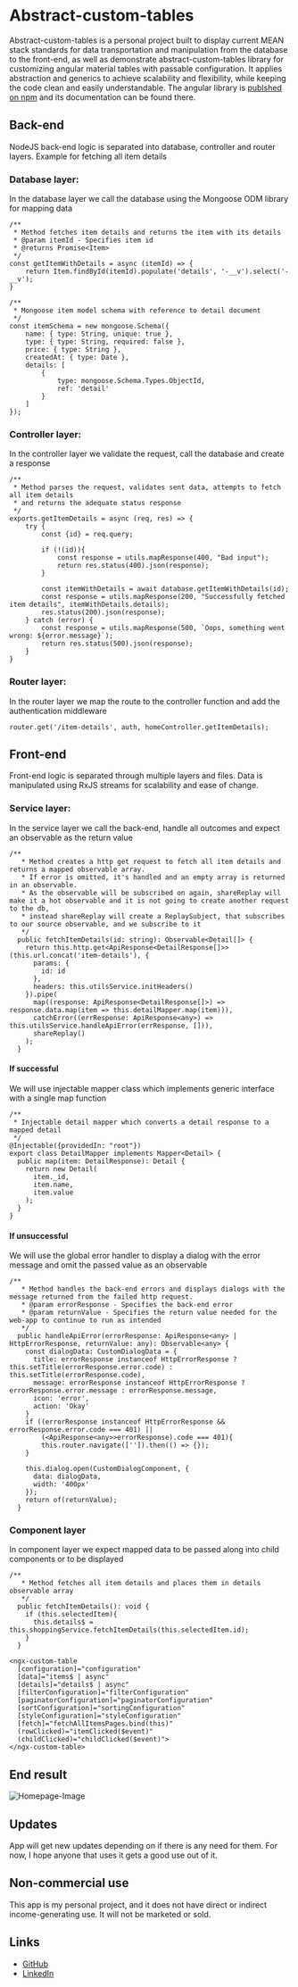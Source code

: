 # Abstract-custom-tables
Abstract-custom-tables is a personal project built to display current MEAN stack standards for data transportation and manipulation from the database to the front-end, as well as demonstrate abstract-custom-tables library for customizing angular material tables with passable configuration. It applies abstraction and generics to achieve scalability and flexibility, while keeping the code clean and easily understandable. The angular library is [publshed on npm](https://www.npmjs.com/package/ngx-abstract-table) and its documentation can be found there.

## Back-end
NodeJS back-end logic is separated into database, controller and router layers.
Example for fetching all item details

### Database layer:
In the database layer we call the database using the Mongoose ODM library for mapping data
```
/**
 * Method fetches item details and returns the item with its details
 * @param itemId - Specifies item id
 * @returns Promise<Item>
 */
const getItemWithDetails = async (itemId) => {
    return Item.findById(itemId).populate('details', '-__v').select('-__v');
}
```
```
/**
 * Mongoose item model schema with reference to detail document
 */
const itemSchema = new mongoose.Schema({
    name: { type: String, unique: true },
    type: { type: String, required: false },
    price: { type: String },
    createdAt: { type: Date },
    details: [
        {
            type: mongoose.Schema.Types.ObjectId,
            ref: 'detail'
        }
    ]
});
```

### Controller layer:
In the controller layer we validate the request, call the database and create a response
```
/**
 * Method parses the request, validates sent data, attempts to fetch all item details
 * and returns the adequate status response
 */
exports.getItemDetails = async (req, res) => {
    try {
        const {id} = req.query;

        if (!(id)){
            const response = utils.mapResponse(400, "Bad input");
            return res.status(400).json(response);
        }

        const itemWithDetails = await database.getItemWithDetails(id);
        const response = utils.mapResponse(200, "Successfully fetched item details", itemWithDetails.details);
        res.status(200).json(response);
    } catch (error) {
        const response = utils.mapResponse(500, `Oops, something went wrong: ${error.message}`);
        return res.status(500).json(response);
    }
}
```
### Router layer:
In the router layer we map the route to the controller function and add the authentication middleware
```
router.get('/item-details', auth, homeController.getItemDetails);
```

## Front-end
Front-end logic is separated through multiple layers and files.
Data is manipulated using RxJS streams for scalability and ease of change.

### Service layer:
In the service layer we call the back-end, handle all outcomes and expect an observable as the return value
```
/**
   * Method creates a http get request to fetch all item details and returns a mapped observable array.
   * If error is omitted, it's handled and an empty array is returned in an observable.
   * As the observable will be subscribed on again, shareReplay will make it a hot observable and it is not going to create another request to the db,
   * instead shareReplay will create a ReplaySubject, that subscribes to our source observable, and we subscribe to it
   */
  public fetchItemDetails(id: string): Observable<Detail[]> {
    return this.http.get<ApiResponse<DetailResponse[]>>(this.url.concat('item-details'), {
      params: {
        id: id
      },
      headers: this.utilsService.initHeaders()
    }).pipe(
      map((response: ApiResponse<DetailResponse[]>) => response.data.map(item => this.detailMapper.map(item))),
      catchError((errResponse: ApiResponse<any>) => this.utilsService.handleApiError(errResponse, [])),
      shareReplay()
    );
  }
```

#### If successful
We will use injectable mapper class which implements generic interface with a single map function
```
/**
 * Injectable detail mapper which converts a detail response to a mapped detail
 */
@Injectable({providedIn: "root"})
export class DetailMapper implements Mapper<Detail> {
  public map(item: DetailResponse): Detail {
    return new Detail(
      item._id,
      item.name,
      item.value
    );
  }
}
```

#### If unsuccessful
We will use the global error handler to display a dialog with the error message and omit the passed value as an observable
```
/**
   * Method handles the back-end errors and displays dialogs with the message returned from the failed http request.
   * @param errorResponse - Specifies the back-end error
   * @param returnValue - Specifies the return value needed for the web-app to continue to run as intended
   */
  public handleApiError(errorResponse: ApiResponse<any> | HttpErrorResponse, returnValue: any): Observable<any> {
    const dialogData: CustomDialogData = {
      title: errorResponse instanceof HttpErrorResponse ? this.setTitle(errorResponse.error.code) : this.setTitle(errorResponse.code),
      message: errorResponse instanceof HttpErrorResponse ? errorResponse.error.message : errorResponse.message,
      icon: 'error',
      action: 'Okay'
    }
    if ((errorResponse instanceof HttpErrorResponse && errorResponse.error.code === 401) ||
        (<ApiResponse<any>>errorResponse).code === 401){
        this.router.navigate(['']).then(() => {});
    }

    this.dialog.open(CustomDialogComponent, {
      data: dialogData,
      width: '400px'
    });
    return of(returnValue);
  }
```

### Component layer
In component layer we expect mapped data to be passed along into child components or to be displayed
```
/**
   * Method fetches all item details and places them in details observable array
   */
  public fetchItemDetails(): void {
    if (this.selectedItem){
      this.details$ = this.shoppingService.fetchItemDetails(this.selectedItem.id);
    }
  }
```

```
<ngx-custom-table
  [configuration]="configuration"
  [data]="items$ | async"
  [details]="details$ | async"
  [filterConfiguration]="filterConfiguration"
  [paginatorConfiguration]="paginatorConfiguration"
  [sortConfiguration]="sortingConfiguration"
  [styleConfiguration]="styleConfiguration"
  [fetch]="fetchAllItemsPages.bind(this)"
  (rowClicked)="itemClicked($event)"
  (childClicked)="childClicked($event)">
</ngx-custom-table>
```

## End result
![Homepage-Image](https://github.com/jerinic-dusan/abstract-custom-tables/blob/master/homepage.png)

## Updates
App will get new updates depending on if there is any need for them. For now, I hope anyone that uses it gets a good use out of it.

## Non-commercial use
This app is my personal project, and it does not have direct or indirect income-generating use. It will not be marketed or sold.

## Links
* [GitHub](https://github.com/jerinic-dusan)
* [LinkedIn](https://www.linkedin.com/in/dusan-jerinic/)
